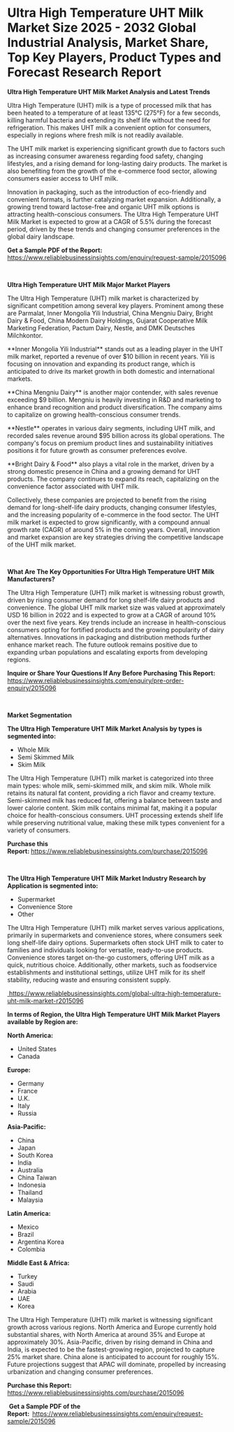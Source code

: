 <p><h1>Ultra High Temperature UHT Milk Market Size 2025 - 2032 Global Industrial Analysis, Market Share, Top Key Players, Product Types and Forecast Research Report</h1></p><p><strong>Ultra High Temperature UHT Milk Market Analysis and Latest Trends</strong></p>
<p><p>Ultra High Temperature (UHT) milk is a type of processed milk that has been heated to a temperature of at least 135°C (275°F) for a few seconds, killing harmful bacteria and extending its shelf life without the need for refrigeration. This makes UHT milk a convenient option for consumers, especially in regions where fresh milk is not readily available.</p><p>The UHT milk market is experiencing significant growth due to factors such as increasing consumer awareness regarding food safety, changing lifestyles, and a rising demand for long-lasting dairy products. The market is also benefiting from the growth of the e-commerce food sector, allowing consumers easier access to UHT milk. </p><p>Innovation in packaging, such as the introduction of eco-friendly and convenient formats, is further catalyzing market expansion. Additionally, a growing trend toward lactose-free and organic UHT milk options is attracting health-conscious consumers. The Ultra High Temperature UHT Milk Market is expected to grow at a CAGR of 5.5% during the forecast period, driven by these trends and changing consumer preferences in the global dairy landscape.</p></p>
<p><strong>Get a Sample PDF of the Report:&nbsp;</strong> <a href="https://www.reliablebusinessinsights.com/enquiry/request-sample/2015096?utm_campaign=2276&utm_medium=2&utm_source=Github&utm_content=ia&utm_term=16042025&utm_id=ultra-high-temperature-uht-milk">https://www.reliablebusinessinsights.com/enquiry/request-sample/2015096</a></p>
<p>&nbsp;</p>
<p><strong>Ultra High Temperature UHT Milk Major Market Players</strong></p>
<p><p>The Ultra High Temperature (UHT) milk market is characterized by significant competition among several key players. Prominent among these are Parmalat, Inner Mongolia Yili Industrial, China Mengniu Dairy, Bright Dairy & Food, China Modern Dairy Holdings, Gujarat Cooperative Milk Marketing Federation, Pactum Dairy, Nestle, and DMK Deutsches Milchkontor.</p><p>**Inner Mongolia Yili Industrial** stands out as a leading player in the UHT milk market, reported a revenue of over $10 billion in recent years. Yili is focusing on innovation and expanding its product range, which is anticipated to drive its market growth in both domestic and international markets.</p><p>**China Mengniu Dairy** is another major contender, with sales revenue exceeding $9 billion. Mengniu is heavily investing in R&D and marketing to enhance brand recognition and product diversification. The company aims to capitalize on growing health-conscious consumer trends.</p><p>**Nestle** operates in various dairy segments, including UHT milk, and recorded sales revenue around $95 billion across its global operations. The company's focus on premium product lines and sustainability initiatives positions it for future growth as consumer preferences evolve.</p><p>**Bright Dairy & Food** also plays a vital role in the market, driven by a strong domestic presence in China and a growing demand for UHT products. The company continues to expand its reach, capitalizing on the convenience factor associated with UHT milk.</p><p>Collectively, these companies are projected to benefit from the rising demand for long-shelf-life dairy products, changing consumer lifestyles, and the increasing popularity of e-commerce in the food sector. The UHT milk market is expected to grow significantly, with a compound annual growth rate (CAGR) of around 5% in the coming years. Overall, innovation and market expansion are key strategies driving the competitive landscape of the UHT milk market.</p></p>
<p>&nbsp;</p>
<p><strong>What Are The Key Opportunities For Ultra High Temperature UHT Milk Manufacturers?</strong></p>
<p><p>The Ultra High Temperature (UHT) milk market is witnessing robust growth, driven by rising consumer demand for long shelf-life dairy products and convenience. The global UHT milk market size was valued at approximately USD 16 billion in 2022 and is expected to grow at a CAGR of around 10% over the next five years. Key trends include an increase in health-conscious consumers opting for fortified products and the growing popularity of dairy alternatives. Innovations in packaging and distribution methods further enhance market reach. The future outlook remains positive due to expanding urban populations and escalating exports from developing regions.</p></p>
<p><strong>Inquire or Share Your Questions If Any Before Purchasing This Report:</strong> <a href="https://www.reliablebusinessinsights.com/enquiry/pre-order-enquiry/2015096?utm_campaign=2276&utm_medium=2&utm_source=Github&utm_content=ia&utm_term=16042025&utm_id=ultra-high-temperature-uht-milk">https://www.reliablebusinessinsights.com/enquiry/pre-order-enquiry/2015096</a></p>
<p>&nbsp;</p>
<p><strong>Market Segmentation</strong></p>
<p><strong>The Ultra High Temperature UHT Milk Market Analysis by types is segmented into:</strong></p>
<p><ul><li>Whole Milk</li><li>Semi Skimmed Milk</li><li>Skim Milk</li></ul></p>
<p><p>The Ultra High Temperature (UHT) milk market is categorized into three main types: whole milk, semi-skimmed milk, and skim milk. Whole milk retains its natural fat content, providing a rich flavor and creamy texture. Semi-skimmed milk has reduced fat, offering a balance between taste and lower calorie content. Skim milk contains minimal fat, making it a popular choice for health-conscious consumers. UHT processing extends shelf life while preserving nutritional value, making these milk types convenient for a variety of consumers.</p></p>
<p><strong>Purchase this Report:&nbsp;</strong><a href="https://www.reliablebusinessinsights.com/purchase/2015096?utm_campaign=2276&utm_medium=2&utm_source=Github&utm_content=ia&utm_term=16042025&utm_id=ultra-high-temperature-uht-milk">https://www.reliablebusinessinsights.com/purchase/2015096</a></p>
<p>&nbsp;</p>
<p><strong>The Ultra High Temperature UHT Milk Market Industry Research by Application is segmented into:</strong></p>
<p><ul><li>Supermarket</li><li>Convenience Store</li><li>Other</li></ul></p>
<p><p>The Ultra High Temperature (UHT) milk market serves various applications, primarily in supermarkets and convenience stores, where consumers seek long shelf-life dairy options. Supermarkets often stock UHT milk to cater to families and individuals looking for versatile, ready-to-use products. Convenience stores target on-the-go customers, offering UHT milk as a quick, nutritious choice. Additionally, other markets, such as foodservice establishments and institutional settings, utilize UHT milk for its shelf stability, reducing waste and ensuring consistent supply.</p></p>
<p><a href="https://www.reliablebusinessinsights.com/global-ultra-high-temperature-uht-milk-market-r2015096?utm_campaign=2276&utm_medium=2&utm_source=Github&utm_content=ia&utm_term=16042025&utm_id=ultra-high-temperature-uht-milk">&nbsp;https://www.reliablebusinessinsights.com/global-ultra-high-temperature-uht-milk-market-r2015096</a></p>
<p><strong>In terms of Region, the Ultra High Temperature UHT Milk Market Players available by Region are:</strong></p>
<p>
    <p> <strong> North America: </strong>
        <ul>
            <li>United States</li>
            <li>Canada</li>
        </ul>
        </p> 
    <p> <strong> Europe: </strong>
        <ul>
            <li>Germany</li>
            <li>France</li>
            <li>U.K.</li>
            <li>Italy</li>
            <li>Russia</li>
        </ul>
        </p> 
    <p> <strong> Asia-Pacific: </strong>
        <ul>
            <li>China</li>
            <li>Japan</li>
            <li>South Korea</li>
            <li>India</li>
            <li>Australia</li>
            <li>China Taiwan</li>
            <li>Indonesia</li>
            <li>Thailand</li>
            <li>Malaysia</li>
        </ul>
        </p> 
    <p> <strong> Latin America: </strong>
        <ul>
            <li>Mexico</li>
            <li>Brazil</li>
            <li>Argentina Korea</li>
            <li>Colombia</li>
        </ul>
        </p> 
    <p> <strong> Middle East & Africa: </strong>
        <ul>
            <li>Turkey</li>
            <li>Saudi</li>
            <li>Arabia</li>
            <li>UAE</li>
            <li>Korea</li>
        </ul>
    </p>
    </p>
<p><p>The Ultra High Temperature (UHT) milk market is witnessing significant growth across various regions. North America and Europe currently hold substantial shares, with North America at around 35% and Europe at approximately 30%. Asia-Pacific, driven by rising demand in China and India, is expected to be the fastest-growing region, projected to capture 25% market share. China alone is anticipated to account for roughly 15%. Future projections suggest that APAC will dominate, propelled by increasing urbanization and changing consumer preferences.</p></p>
<p><strong>Purchase this Report: </strong><a href="https://www.reliablebusinessinsights.com/purchase/2015096?utm_campaign=2276&utm_medium=2&utm_source=Github&utm_content=ia&utm_term=16042025&utm_id=ultra-high-temperature-uht-milk">https://www.reliablebusinessinsights.com/purchase/2015096</a></p>
<p>&nbsp;<strong>Get a Sample PDF of the Report:&nbsp;&nbsp;</strong><a href="https://www.reliablebusinessinsights.com/enquiry/request-sample/2015096?utm_campaign=2276&utm_medium=2&utm_source=Github&utm_content=ia&utm_term=16042025&utm_id=ultra-high-temperature-uht-milk">https://www.reliablebusinessinsights.com/enquiry/request-sample/2015096</a></p>
<p><strong></strong></p>
<p><p></p><p></p><p></p></p>